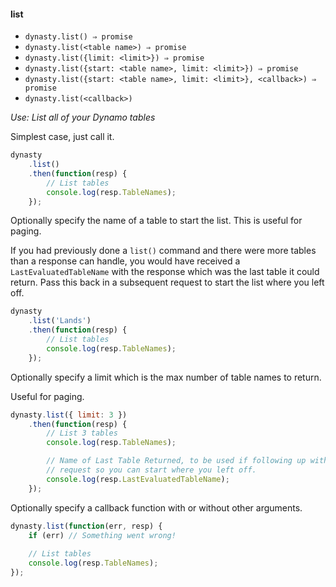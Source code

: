 #### list

* `dynasty.list() ⇒ promise`
* `dynasty.list(<table name>) ⇒ promise`
* `dynasty.list({limit: <limit>}) ⇒ promise`
* `dynasty.list({start: <table name>, limit: <limit>}) ⇒ promise`
* `dynasty.list({start: <table name>, limit: <limit>}, <callback>) ⇒ promise`
* `dynasty.list(<callback>)`

*Use: List all of your Dynamo tables*

Simplest case, just call it.

```js
dynasty
    .list()
    .then(function(resp) {
        // List tables
        console.log(resp.TableNames);
    });
```

Optionally specify the name of a table to start the list. This is useful for
paging.

If you had previously done a `list()` command and there were more tables
than a response can handle, you would have received a `LastEvaluatedTableName` with the response which was the last table it could return. Pass this back in a subsequent request to start the list where you left off.

```js
dynasty
    .list('Lands')
    .then(function(resp) {
        // List tables
        console.log(resp.TableNames);
    });
```

Optionally specify a limit which is the max number of table names to return.

Useful for paging.

```js
dynasty.list({ limit: 3 })
    .then(function(resp) {
        // List 3 tables
        console.log(resp.TableNames);

        // Name of Last Table Returned, to be used if following up with another
        // request so you can start where you left off.
        console.log(resp.LastEvaluatedTableName);
    });
```

Optionally specify a callback function with or without other arguments.

```js
dynasty.list(function(err, resp) {
    if (err) // Something went wrong!
    
    // List tables
    console.log(resp.TableNames);
});
```
